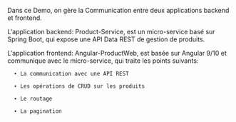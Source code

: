 Dans ce Demo, on gère la Communication entre deux applications backend et frontend. 

L'application backend: Product-Service, est un micro-service basé sur Spring Boot, qui expose une API Data REST de gestion de produits.

L'application frontend: Angular-ProductWeb, est basée sur Angular 9/10 et communique avec le micro-service, qui traite les points suivants:

      ∙ La communication avec une API REST
     
      ∙ Les opérations de CRUD sur les produits
      
      ∙ Le routage
      
      ∙ La pagination 
  
 
